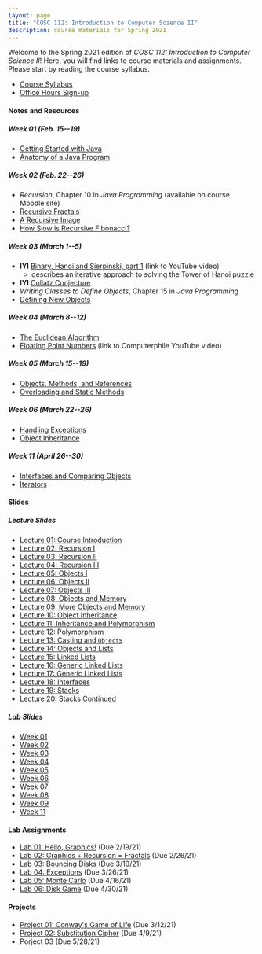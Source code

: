 ```yaml
---
layout: page
title: "COSC 112: Introduction to Computer Science II"
description: course materials for Spring 2021
---
```


Welcome to the Spring 2021 edition of *COSC 112: Introduction to Computer Science II*! Here, you will find links to course materials and assignments. Please start by reading the course syllabus.

- [Course Syllabus](./syllabus/)
- [Office Hours Sign-up](https://docs.google.com/document/d/1zElhsgBedfaoenn1uyz5OQZ7cQPK1-pvDuuk3fL1vxs/edit?usp=sharing)

#### Notes and Resources

##### Week 01 (Feb. 15--19)

- [Getting Started with Java](./notes/getting-started-java/)
- [Anatomy of a Java Program](./notes/anatomy-of-java-program/)

##### Week 02 (Feb. 22--26)

- *Recursion*, Chapter 10 in *Java Programming* (available on course Moodle site)
- [Recursive Fractals](/teaching/2021s-cosc-112/notes/recursive-fractals/)
- [A Recursive Image](/teaching/2021s-cosc-112/notes/recursive-image/)
- [How Slow is Recursive Fibonacci?](/teaching/2021s-cosc-112/notes/recursive-fibonacci/)

##### Week 03 (March 1--5)

- **IYI** [Binary, Hanoi and Sierpinski, part 1](https://www.youtube.com/watch?v=2SUvWfNJSsM) (link to YouTube video)
    + describes an iterative approach to solving the Tower of Hanoi puzzle
- **IYI** [Collatz Conjecture](./notes/collatz-conjecture/)
- *Writing Classes to Define Objects*, Chapter 15 in *Java Programming*
- [Defining New Objects](./notes/defining-new-objects/)

##### Week 04 (March 8--12)

- [The Euclidean Algorithm](./notes/euclidean-algorithm/)
- [Floating Point Numbers](https://www.youtube.com/watch?v=PZRI1IfStY0) (link to Computerphile YouTube video)

##### Week 05 (March 15--19)

- [Objects, Methods, and References](./notes/objects-methods-references/)
- [Overloading and Static Methods](./notes/overloading-and-static-methods/)

##### Week 06 (March 22--26)

- [Handling Exceptions](./notes/handling-exceptions/)
- [Object Inheritance](./notes/object-inheritance/)

##### Week 11 (April 26--30)

- [Interfaces and Comparing Objects](./notes/interfaces/)
- [Iterators](./notes/iterators/)

#### Slides

##### Lecture Slides

- [Lecture 01: Course Introduction](./slides/lec01-introduction/)
- [Lecture 02: Recursion I](./slides/lec02-recursion-1/)
- [Lecture 03: Recursion II](./slides/lec03-recursion-2/)
- [Lecture 04: Recursion III](./slides/lec04-recursion-3/)
- [Lecture 05: Objects I](./slides/lec05-objects-1/)
- [Lecture 06: Objects II](./slides/lec06-objects-2/)
- [Lecture 07: Objects III](./slides/lec07-objects-3/)
- [Lecture 08: Objects and Memory](./slides/lec08-objects-and-memory/)
- [Lecture 09: More Objects and Memory](./slides/lec09-more-objects-and-memory/)
- [Lecture 10: Object Inheritance](./slides/lec10-object-inheritance/)
- [Lecture 11: Inheritance and Polymorphism](./slides/lec11-inheritance-and-polymorphism/)
- [Lecture 12: Polymorphism](./slides/lec12-polymorphism/)
- [Lecture 13: Casting and `Object`s](./slides/lec13-casting-and-objects/)
- [Lecture 14: Objects and Lists](./slides/lec14-objects-and-lists/)
- [Lecture 15: Linked Lists](./slides/lec15-linked-lists/)
- [Lecture 16: Generic Linked Lists](./slides/lec16-generic-lists/)
- [Lecture 17: Generic Linked Lists](./slides/lec17-generic-lists/)
- [Lecture 18: Interfaces](./slides/lec18-interfaces/)
- [Lecture 19: Stacks](./slides/lec19-stacks/)
- [Lecture 20: Stacks Continued](./slides/lec20-stacks-continued/)

##### Lab Slides

- [Week 01](./slides/lab01)
- [Week 02](./slides/lab02)
- [Week 03](./slides/project01/)
- [Week 04](./slides/lab-week04/)
- [Week 05](./slides/lab-week05/)
- [Week 06](./slides/lab-week06/)
- [Week 07](./slides/lab-week07/)
- [Week 08](./slides/lab-week08/)
- [Week 09](./slides/lab-week09/)
- [Week 11](./slides/lab-week11/)

#### Lab Assignments

- [Lab 01: Hello, Graphics!](./labs/01-hello-graphics/) (Due 2/19/21)
- [Lab 02: Graphics + Recursion = Fractals](./labs/02-recursive-graphics/) (Due 2/26/21)
- [Lab 03: Bouncing Disks](./labs/03-bouncing-disks/) (Due 3/19/21)
- [Lab 04: Exceptions](./labs/04-exceptions/) (Due 3/26/21)
- [Lab 05: Monte Carlo](./labs/05-monte-carlo/) (Due 4/16/21)
- [Lab 06: Disk Game](./labs/06-disk-game/) (Due 4/30/21)
<!-- - Lab 07 (Due 4/30/21) -->
<!-- - Lab 08 (Due 5/7/21) -->

#### Projects

- [Project 01: Conway's Game of Life](./projects/01-game-of-life/) (Due 3/12/21)
- [Project 02: Substitution Cipher](./projects/02-substitution-cipher/) (Due 4/9/21)
- Porject 03 (Due 5/28/21)
